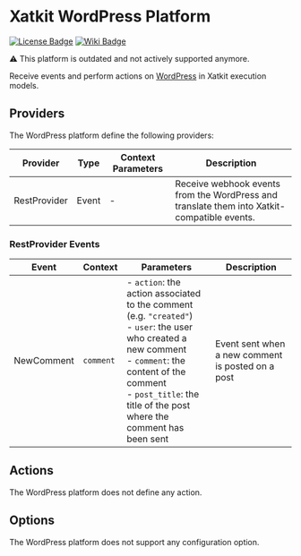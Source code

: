 Xatkit WordPress Platform
=====

[![License Badge](https://img.shields.io/badge/license-EPL%202.0-brightgreen.svg)](https://opensource.org/licenses/EPL-2.0)
[![Wiki Badge](https://img.shields.io/badge/doc-wiki-blue)](https://github.com/xatkit-bot-platform/xatkit/wiki/Xatkit-WordPress-Platform)

⚠ This platform is outdated and not actively supported anymore.

Receive events and perform actions on [WordPress](https://fr.wordpress.com/) in Xatkit execution models. 

## Providers

The WordPress platform define the following providers:

| Provider                   | Type  | Context Parameters | Description                                                  |
| -------------------------- | ----- | ------------------ | ------------------------------------------------------------ |
| RestProvider | Event | -                  | Receive webhook events from the WordPress and translate them into Xatkit-compatible events. |

### RestProvider Events

| Event                               | Context                | Parameters | Description                                                  |
| ----------------------------------- | ---------------------- | ---------- | ------------------------------------------------------------ |
| NewComment                        | `comment`                | - `action`: the action associated to the comment (e.g. `"created"`)<br/>- `user`: the user who created a new comment<br/>- `comment`: the content of the comment<br/>- `post_title`: the title of the post where the comment has been sent       | Event sent when a new comment is posted on a post    |

## Actions

The WordPress platform does not define any action.

## Options

The WordPress platform does not support any configuration option.
